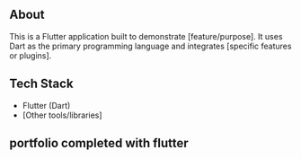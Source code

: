 ## About
This is a Flutter application built to demonstrate [feature/purpose]. It uses Dart as the primary programming language and integrates [specific features or plugins].

## Tech Stack
- Flutter (Dart)
- [Other tools/libraries]
## portfolio completed with flutter 